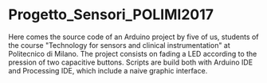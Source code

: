 # Progetto_Sensori_POLIMI2017
Here comes the source code of an Arduino project by five of us, students of the course "Technology for sensors and clinical instrumentation" at Politecnico di Milano.
The project consists on fading a LED according to the pression of two capacitive buttons. 
Scripts are build both with Arduino IDE and Processing IDE, which include a naive graphic interface.

